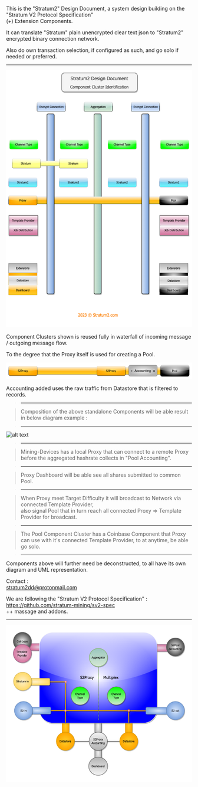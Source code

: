 This is the "Stratum2" Design Document, a system design building on the "Stratum V2 Protocol Specification"  
(+) Extension Components.  

It can translate "Stratum" plain unencrypted clear text json to "Stratum2" encrypted binary connection network.  

Also do own transaction selection, if configured as such, and go solo if needed or preferred.   

***    

![alt text](/assets/S2_Component_Cluster_transp_4.png "Components Identification")  

Component Clusters shown is reused fully in waterfall of incoming message / outgoing message flow.

To the degree that the Proxy itself is used for creating a Pool.

![alt text](/assets/S2_plus_accounting_transp_2.png "Proxy Accounting Pool")

Accounting added uses the raw traffic from Datastore that is filtered to records.  

> ***  

> Composition of the above standalone Components will be able result in below diagram example :    

> ***  

![alt text](/assets/S2_Proxy_coinbase_2.png "Proxy Proxy to Pool")  

> ***  

> Mining-Devices has a local Proxy that can connect to a remote Proxy before the aggregated hashrate collects in "Pool Accounting".  

> ***  

> Proxy Dashboard will be able see all shares submitted to common Pool.  

> ***  

> When Proxy meet Target Difficulty it will broadcast to Network via connected Template Provider,  
also signal Pool that in turn reach all connected Proxy => Template Provider for broadcast.  

> ***  

> The Pool Component Cluster has a Coinbase Component that Proxy can use with it's connected Template Provider, to at anytime, be able go solo.  

> ***  

Components above will further need be deconstructed, to all have its own diagram and UML representation.   


Contact           :  
stratum2dd@protonmail.com

We are following the "Stratum V2 Protocol Specification" :  
https://github.com/stratum-mining/sv2-spec  
++ massage and addons.  

***  

![alt text](/assets/S2_Proxy_Multiplexer.png "S2Proxy Multiplexer")  
